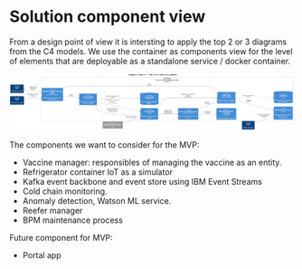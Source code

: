 # Solution component view

From a design point of view it is intersting to apply the top 2 or 3 diagrams from the C4 models. We use the container as components view for the level of elements that are deployable as a standalone service / docker container.

![](./out/docs/design/vaccine-components/vaccine-comp-view.png)

The components we want to consider for the MVP:

* Vaccine manager: responsibles of managing the vaccine as an entity.
* Refrigerator container IoT as a simulator
* Kafka event backbone and event store using IBM Event Streams
* Cold chain monitoring.
* Anomaly detection, Watson ML service.
* Reefer manager
* BPM maintenance process


Future component for MVP:
* Portal app